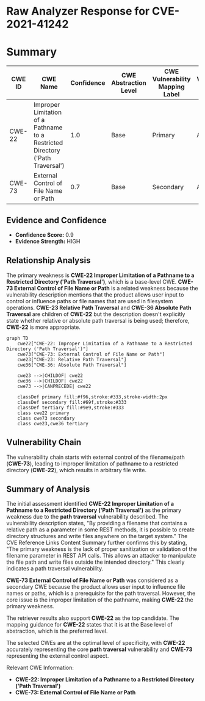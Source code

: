 # Raw Analyzer Response for CVE-2021-41242

# Summary
| CWE ID | CWE Name | Confidence | CWE Abstraction Level | CWE Vulnerability Mapping Label | CWE-Vulnerability Mapping Notes |
|---|---|---|---|---|---|
| CWE-22 | Improper Limitation of a Pathname to a Restricted Directory ('Path Traversal') | 1.0 | Base | Primary | Allowed |
| CWE-73 | External Control of File Name or Path | 0.7 | Base | Secondary | Allowed |

## Evidence and Confidence

*   **Confidence Score:** 0.9
*   **Evidence Strength:** HIGH

## Relationship Analysis
The primary weakness is **CWE-22 Improper Limitation of a Pathname to a Restricted Directory ('Path Traversal')**, which is a base-level CWE. **CWE-73 External Control of File Name or Path** is a related weakness because the vulnerability description mentions that the product allows user input to control or influence paths or file names that are used in filesystem operations. **CWE-23 Relative Path Traversal** and **CWE-36 Absolute Path Traversal** are children of **CWE-22** but the description doesn't explicitly state whether relative or absolute path traversal is being used; therefore, **CWE-22** is more appropriate.

```mermaid
graph TD
    cwe22["CWE-22: Improper Limitation of a Pathname to a Restricted Directory ('Path Traversal')"]
    cwe73["CWE-73: External Control of File Name or Path"]
    cwe23["CWE-23: Relative Path Traversal"]
    cwe36["CWE-36: Absolute Path Traversal"]
    
    cwe23 -->|CHILDOF| cwe22
    cwe36 -->|CHILDOF| cwe22
    cwe73 -->|CANPRECEDE| cwe22
    
    classDef primary fill:#f96,stroke:#333,stroke-width:2px
    classDef secondary fill:#69f,stroke:#333
    classDef tertiary fill:#9e9,stroke:#333
    class cwe22 primary
    class cwe73 secondary
    class cwe23,cwe36 tertiary
```

## Vulnerability Chain
The vulnerability chain starts with external control of the filename/path (**CWE-73**), leading to improper limitation of pathname to a restricted directory (**CWE-22**), which results in arbitrary file write.

## Summary of Analysis
The initial assessment identified **CWE-22 Improper Limitation of a Pathname to a Restricted Directory ('Path Traversal')** as the primary weakness due to the **path traversal** vulnerability described. The vulnerability description states, "By providing a filename that contains a relative path as a parameter in some REST methods, it is possible to create directory structures and write files anywhere on the target system." The CVE Reference Links Content Summary further confirms this by stating, "The primary weakness is the lack of proper sanitization or validation of the filename parameter in REST API calls. This allows an attacker to manipulate the file path and write files outside the intended directory." This clearly indicates a path traversal vulnerability.

**CWE-73 External Control of File Name or Path** was considered as a secondary CWE because the product allows user input to influence file names or paths, which is a prerequisite for the path traversal. However, the core issue is the improper limitation of the pathname, making **CWE-22** the primary weakness.

The retriever results also support **CWE-22** as the top candidate. The mapping guidance for **CWE-22** states that it is at the Base level of abstraction, which is the preferred level.

The selected CWEs are at the optimal level of specificity, with **CWE-22** accurately representing the core **path traversal** vulnerability and **CWE-73** representing the external control aspect.

Relevant CWE Information:
- **CWE-22: Improper Limitation of a Pathname to a Restricted Directory ('Path Traversal')**
- **CWE-73: External Control of File Name or Path**